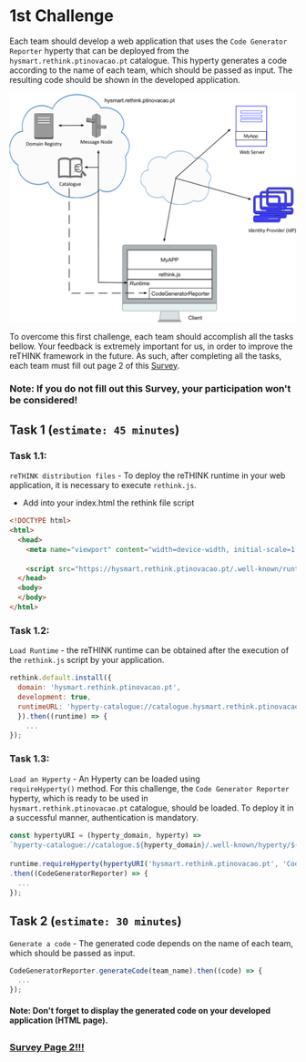 # 1st Challenge

Each team should develop a web application that uses the `Code Generator Reporter` hyperty that can be deployed from the `hysmart.rethink.ptinovacao.pt` catalogue. This hyperty generates a code according to the name of each team, which should be passed as input. The resulting code should be shown in the developed application.   

![1st Challenge](./Figures/1-ChallengeV2.jpg)

To overcome this first challenge, each team should accomplish all the tasks bellow. 
Your feedback is extremely important for us, in order to improve the reTHINK framework in the future. As such, after completing all the tasks, each team must fill out page 2 of this [Survey](https://docs.google.com/forms/d/e/1FAIpQLSeFt56Ura0zkTqg_VX9od_jBZtE3-2mt_urTFvxsoRuQ3uJRw/viewform). 

### Note: If you do not fill out this Survey, your participation won't be considered! 

## Task 1 (`estimate: 45 minutes`)

### Task 1.1:

`reTHINK distribution files` - To deploy the reTHINK runtime in your web application, it is necessary to execute `rethink.js`. 


<!-- There are two ways to obtain this script:

* Clone the `dev-runtime-browser` repository using the following command and copy the `bin` folder into the root of your application 

```shell
# Clone the runtime-browser repository:
$ git clone --branch=develop https://github.com/reTHINK-project/dev-runtime-browser.git
```
-->

* Add into your index.html the rethink file script

```html
<!DOCTYPE html>
<html>
  <head>
    <meta name="viewport" content="width=device-width, initial-scale=1.0">

    <script src="https://hysmart.rethink.ptinovacao.pt/.well-known/runtime/rethink.js"></script> 
  </head>
  <body>
  </body>
</html> 
```

### Task 1.2:

`Load Runtime` - the reTHINK runtime can be obtained after the execution of the `rethink.js` script by your application.

```javascript
rethink.default.install({ 
  domain: 'hysmart.rethink.ptinovacao.pt',
  development: true,
  runtimeURL: 'hyperty-catalogue://catalogue.hysmart.rethink.ptinovacao.pt/.well-known/runtime/Runtime'
  }).then((runtime) => {
    ... 
});
```


### Task 1.3:

`Load an Hyperty` - An Hyperty can be loaded using `requireHyperty()` method. For this challenge, the `Code Generator Reporter` hyperty, which is ready to be used in `hysmart.rethink.ptinovacao.pt` catalogue, should be loaded. To deploy it in a successful manner, authentication is mandatory.

```javascript
const hypertyURI = (hyperty_domain, hyperty) => 
`hyperty-catalogue://catalogue.${hyperty_domain}/.well-known/hyperty/${hyperty}`;

runtime.requireHyperty(hypertyURI('hysmart.rethink.ptinovacao.pt', 'CodeGeneratorReporter'))
.then((CodeGeneratorReporter) => {
  ...
});
```

## Task 2 (`estimate: 30 minutes`)

`Generate a code` - The generated code depends on the name of each team, which should be passed as input.

```javascript
CodeGeneratorReporter.generateCode(team_name).then((code) => {
  ...
});
```

#### Note: Don't forget to display the generated code on your developed application (HTML page).

##

### [Survey Page 2!!!](https://docs.google.com/forms/d/e/1FAIpQLSeFt56Ura0zkTqg_VX9od_jBZtE3-2mt_urTFvxsoRuQ3uJRw/viewform) 
